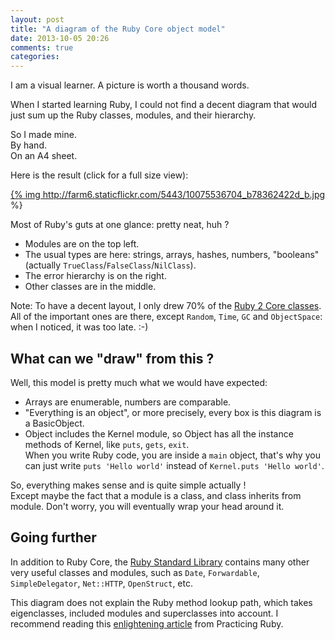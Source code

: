 ```yaml
---
layout: post
title: "A diagram of the Ruby Core object model"
date: 2013-10-05 20:26
comments: true
categories: 
---
```


I am a visual learner. A picture is worth a thousand words.

When I started learning Ruby, I could not find a decent diagram that would just sum up the Ruby classes, modules, and their hierarchy.

So I made mine.<!--more-->  
By hand.  
On an A4 sheet.  

Here is the result (click for a full size view):

<a href="http://farm6.staticflickr.com/5443/10075536704_84aa13676a_o.jpg" target="_blank">{% img http://farm6.staticflickr.com/5443/10075536704_b78362422d_b.jpg %}</img></a>

Most of Ruby's guts at one glance: pretty neat, huh ?

 - Modules are on the top left.
 - The usual types are here: strings, arrays, hashes, numbers, "booleans" (actually `TrueClass`/`FalseClass`/`NilClass`).
 - The error hierarchy is on the right.
 - Other classes are in the middle.

Note: To have a decent layout, I only drew 70% of the <a href="http://ruby-doc.org/core-2.0" target="_blank">Ruby 2 Core classes</a>. All of the important ones are there, except `Random`, `Time`, `GC` and `ObjectSpace`: when I noticed, it was too late. :-)

## What can we "draw" from this ?

Well, this model is pretty much what we would have expected:

 - Arrays are enumerable, numbers are comparable.
 - "Everything is an object", or more precisely, every box is this diagram is a BasicObject.
 - Object includes the Kernel module, so Object has all the instance methods of Kernel, like `puts`, `gets`, `exit`.  
 When you write Ruby code, you are inside a `main` object, that's why you can just write `puts 'Hello world'` instead of `Kernel.puts 'Hello world'`.

So, everything makes sense and is quite simple actually !  
Except maybe the fact that a module is a class, and class inherits from module. Don't worry, you will eventually wrap your head around it.

## Going further

In addition to Ruby Core, the <a href="http://www.ruby-doc.org/stdlib-2.0.0/" target="_blank">Ruby Standard Library</a> contains many other very useful classes and modules, such as `Date`, `Forwardable`, `SimpleDelegator`, `Net::HTTP`, `OpenStruct`, etc.

This diagram does not explain the Ruby method lookup path, which takes eigenclasses, included modules and superclasses into account. I recommend reading this <a href="https://github.com/elm-city-craftworks/practicing-ruby-manuscripts/blob/master/articles/v1/001-method-lookup.md" target="_blank">enlightening article</a> from Practicing Ruby.
